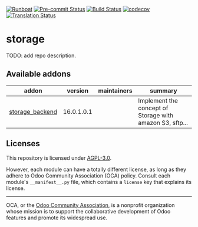
[![Runboat](https://img.shields.io/badge/runboat-Try%20me-875A7B.png)](https://runboat.odoo-community.org/builds?repo=OCA/storage&target_branch=16.0)
[![Pre-commit Status](https://github.com/OCA/storage/actions/workflows/pre-commit.yml/badge.svg?branch=16.0)](https://github.com/OCA/storage/actions/workflows/pre-commit.yml?query=branch%3A16.0)
[![Build Status](https://github.com/OCA/storage/actions/workflows/test.yml/badge.svg?branch=16.0)](https://github.com/OCA/storage/actions/workflows/test.yml?query=branch%3A16.0)
[![codecov](https://codecov.io/gh/OCA/storage/branch/16.0/graph/badge.svg)](https://codecov.io/gh/OCA/storage)
[![Translation Status](https://translation.odoo-community.org/widgets/storage-16-0/-/svg-badge.svg)](https://translation.odoo-community.org/engage/storage-16-0/?utm_source=widget)

<!-- /!\ do not modify above this line -->

# storage

TODO: add repo description.

<!-- /!\ do not modify below this line -->

<!-- prettier-ignore-start -->

[//]: # (addons)

Available addons
----------------
addon | version | maintainers | summary
--- | --- | --- | ---
[storage_backend](storage_backend/) | 16.0.1.0.1 |  | Implement the concept of Storage with amazon S3, sftp...

[//]: # (end addons)

<!-- prettier-ignore-end -->

## Licenses

This repository is licensed under [AGPL-3.0](LICENSE).

However, each module can have a totally different license, as long as they adhere to Odoo Community Association (OCA)
policy. Consult each module's `__manifest__.py` file, which contains a `license` key
that explains its license.

----
OCA, or the [Odoo Community Association](http://odoo-community.org/), is a nonprofit
organization whose mission is to support the collaborative development of Odoo features
and promote its widespread use.
